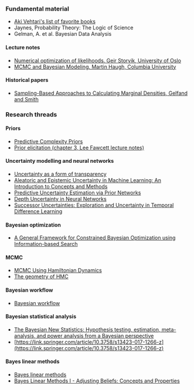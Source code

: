 ### Fundamental material

- [Aki Vehtari's list of favorite books](https://statmodeling.stat.columbia.edu/2018/05/14/aki_books/)
- Jaynes, Probability Theory: The Logic of Science
- Gelman, A. et al. Bayesian Data Analysis 

#### Lecture notes
- [Numerical optimization of likelihoods. Geir Storvik, University of Oslo](https://www.uio.no/studier/emner/matnat/math/STK4051/v20/opti.pdf)
- [MCMC and Bayesian Modeling. Martin Haugh, Columbia University](https://www.uio.no/studier/emner/matnat/math/STK4051/v20/mcmc_bayes.pdf)

#### Historical papers
- [Sampling-Based Approaches to Calculating Marginal Densities, Gelfand and Smith](http://wwwf.imperial.ac.uk/~das01/MyWeb/SCBI/Papers/GelfandSmith.pdf)

### Research threads

#### Priors
- [Predictive Complexity Priors](https://arxiv.org/pdf/2006.10801.pdf)
- [Prior elicitation (chapter 3, Lee Fawcett lecture notes)](http://www.mas.ncl.ac.uk/~nlf8/teaching/mas2317/notes/chapter3.pdf)

#### Uncertainty modelling and neural networks
- [Uncertainty as a form of transparency](https://arxiv.org/pdf/2011.07586.pdf)
- [Aleatoric and Epistemic Uncertainty in Machine Learning: An Introduction to Concepts and Methods](https://arxiv.org/pdf/1910.09457.pdf)
- [Predictive Uncertainty Estimation via Prior Networks](https://arxiv.org/pdf/1802.10501.pdf)
- [Depth Uncertainty in Neural Networks](https://arxiv.org/pdf/2006.08437.pdf)
- [Successor Uncertainties: Exploration and Uncertainty in Temporal Difference Learning](https://arxiv.org/pdf/1810.06530.pdf)

#### Bayesian optimization 
- [A General Framework for Constrained Bayesian Optimization using Information-based Search](https://jmlr.org/papers/volume17/15-616/15-616.pdf)

#### MCMC
- [MCMC Using Hamiltonian Dynamics](http://www.mcmchandbook.net/HandbookChapter5.pdf)
- [The geometry of HMC](https://arxiv.org/pdf/1112.4118.pdf)

#### Bayesian workflow
- [Bayesian workflow](https://arxiv.org/pdf/2011.01808.pdf)

#### Bayesian statistical analysis
- [The Bayesian New Statistics: Hypothesis testing, estimation, meta-analysis, and power analysis from a Bayesian perspective](https://link.springer.com/article/10.3758/s13423-016-1221-4)
- [https://link.springer.com/article/10.3758/s13423-017-1266-z](https://link.springer.com/article/10.3758/s13423-017-1266-z)

#### Bayes linear methods
- [Bayes linear methods](https://www.strath.ac.uk/research/subjects/managementscience/riskuncertainty/bayeslinearmethods/#:~:text=Bayes%20linear%20methods%20are%20based,be%20performed%20quickly%20and%20efficiently.)
- [Bayes Linear Methods I - Adjusting Beliefs: Concepts and Properties](https://www.jstatsoft.org/v05/i02/paper/)
